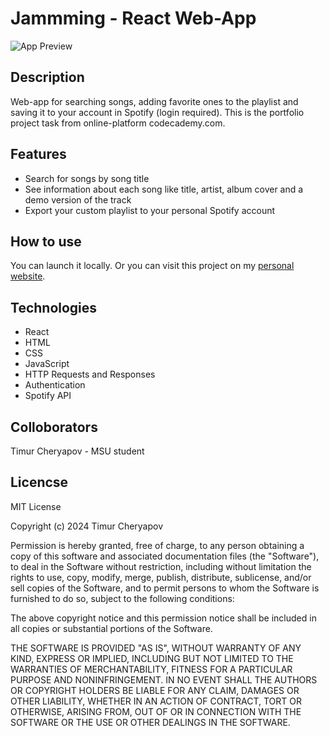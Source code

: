 # Jammming - React Web-App

![App Preview](./public/preview.gif)

## Description
Web-app for searching songs, adding favorite ones to the playlist and saving it to your account in Spotify (login required).
This is the portfolio project task from online-platform codecademy.com.

## Features
* Search for songs by song title
* See information about each song like title, artist, album cover and a demo version of the track
* Export your custom playlist to your personal Spotify account

## How to use
You can launch it locally.
Or you can visit this project on my [personal website](https://timur-cheryapov.github.io/jammming-codecademy/).

## Technologies
* React
* HTML
* CSS
* JavaScript
* HTTP Requests and Responses
* Authentication
* Spotify API

## Colloborators
Timur Cheryapov - MSU student

## Licencse
MIT License

Copyright (c) 2024 Timur Cheryapov

Permission is hereby granted, free of charge, to any person obtaining a copy
of this software and associated documentation files (the "Software"), to deal
in the Software without restriction, including without limitation the rights
to use, copy, modify, merge, publish, distribute, sublicense, and/or sell
copies of the Software, and to permit persons to whom the Software is
furnished to do so, subject to the following conditions:

The above copyright notice and this permission notice shall be included in all
copies or substantial portions of the Software.

THE SOFTWARE IS PROVIDED "AS IS", WITHOUT WARRANTY OF ANY KIND, EXPRESS OR
IMPLIED, INCLUDING BUT NOT LIMITED TO THE WARRANTIES OF MERCHANTABILITY,
FITNESS FOR A PARTICULAR PURPOSE AND NONINFRINGEMENT. IN NO EVENT SHALL THE
AUTHORS OR COPYRIGHT HOLDERS BE LIABLE FOR ANY CLAIM, DAMAGES OR OTHER
LIABILITY, WHETHER IN AN ACTION OF CONTRACT, TORT OR OTHERWISE, ARISING FROM,
OUT OF OR IN CONNECTION WITH THE SOFTWARE OR THE USE OR OTHER DEALINGS IN THE
SOFTWARE.
